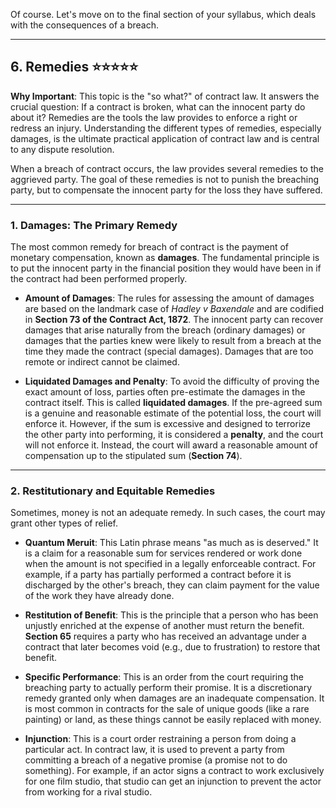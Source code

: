 Of course. Let's move on to the final section of your syllabus, which deals with the consequences of a breach.

---

## **6. Remedies** ⭐⭐⭐⭐⭐

**Why Important**: This topic is the "so what?" of contract law. It answers the crucial question: If a contract is broken, what can the innocent party do about it? Remedies are the tools the law provides to enforce a right or redress an injury. Understanding the different types of remedies, especially damages, is the ultimate practical application of contract law and is central to any dispute resolution.

When a breach of contract occurs, the law provides several remedies to the aggrieved party. The goal of these remedies is not to punish the breaching party, but to compensate the innocent party for the loss they have suffered.

---

### **1. Damages: The Primary Remedy**

The most common remedy for breach of contract is the payment of monetary compensation, known as **damages**. The fundamental principle is to put the innocent party in the financial position they would have been in if the contract had been performed properly.

- **Amount of Damages**: The rules for assessing the amount of damages are based on the landmark case of _Hadley v Baxendale_ and are codified in **Section 73 of the Contract Act, 1872**. The innocent party can recover damages that arise naturally from the breach (ordinary damages) or damages that the parties knew were likely to result from a breach at the time they made the contract (special damages). Damages that are too remote or indirect cannot be claimed.
    
- **Liquidated Damages and Penalty**: To avoid the difficulty of proving the exact amount of loss, parties often pre-estimate the damages in the contract itself. This is called **liquidated damages**. If the pre-agreed sum is a genuine and reasonable estimate of the potential loss, the court will enforce it. However, if the sum is excessive and designed to terrorize the other party into performing, it is considered a **penalty**, and the court will not enforce it. Instead, the court will award a reasonable amount of compensation up to the stipulated sum (**Section 74**).
    

---

### **2. Restitutionary and Equitable Remedies**

Sometimes, money is not an adequate remedy. In such cases, the court may grant other types of relief.

- **Quantum Meruit**: This Latin phrase means "as much as is deserved." It is a claim for a reasonable sum for services rendered or work done when the amount is not specified in a legally enforceable contract. For example, if a party has partially performed a contract before it is discharged by the other's breach, they can claim payment for the value of the work they have already done.
    
- **Restitution of Benefit**: This is the principle that a person who has been unjustly enriched at the expense of another must return the benefit. **Section 65** requires a party who has received an advantage under a contract that later becomes void (e.g., due to frustration) to restore that benefit.
    
- **Specific Performance**: This is an order from the court requiring the breaching party to actually perform their promise. It is a discretionary remedy granted only when damages are an inadequate compensation. It is most common in contracts for the sale of unique goods (like a rare painting) or land, as these things cannot be easily replaced with money.
    
- **Injunction**: This is a court order restraining a person from doing a particular act. In contract law, it is used to prevent a party from committing a breach of a negative promise (a promise not to do something). For example, if an actor signs a contract to work exclusively for one film studio, that studio can get an injunction to prevent the actor from working for a rival studio.